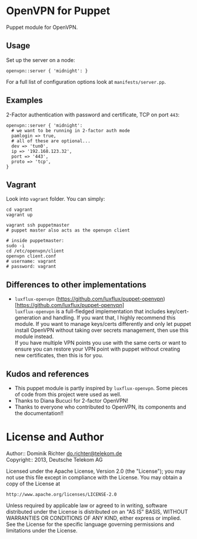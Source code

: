 # OpenVPN for Puppet

Puppet module for OpenVPN.

## Usage

Set up the server on a node:

    openvpn::server { 'midnight': }

For a full list of configuration options look at `manifests/server.pp`.

## Examples

2-Factor authentication with password and certificate, TCP on port `443`:

    openvpn::server { 'midnight':
      # we want to be running in 2-factor auth mode
      pamlogin => true,
      # all of these are optional...
      dev => 'tun0',
      ip => '192.168.123.32',
      port => '443',
      proto => 'tcp',
    }

## Vagrant

Look into `vagrant` folder. You can simply:

    cd vagrant
    vagrant up

    vagrant ssh puppetmaster
    # puppet master also acts as the openvpn client

    # inside puppetmaster:
    sudo -i
    cd /etc/openvpn/client
    openvpn client.conf
    # username: vagrant
    # password: vagrant


## Differences to other implementations

* `luxflux-openvpn` (https://github.com/luxflux/puppet-openvpn)[https://github.com/luxflux/puppet-openvpn]  
  `luxflux-openvpn` is a full-fledged implementation that includes key/cert-generation and handling. If you want that, I highly recommend this module. If you want to manage keys/certs differently and only let puppet install OpenVPN without taking over secrets management, then use this module instead.  
  If you have multiple VPN points you use with the same certs or want to ensure you can restore your VPN point with puppet without creating new certificates, then this is for you.


## Kudos and references

* This puppet module is partly inspired by `luxflux-openvpn`. Some pieces of code from this project were used as well.
* Thanks to Diana Bucuci for 2-factor OpenVPN!
* Thanks to everyone who contributed to OpenVPN, its components and the documentation!!

# License and Author

Author:: Dominik Richter <do.richter@telekom.de>  
Copyright:: 2013, Deutsche Telekom AG

Licensed under the Apache License, Version 2.0 (the "License");
you may not use this file except in compliance with the License.
You may obtain a copy of the License at

    http://www.apache.org/licenses/LICENSE-2.0

Unless required by applicable law or agreed to in writing, software
distributed under the License is distributed on an "AS IS" BASIS,
WITHOUT WARRANTIES OR CONDITIONS OF ANY KIND, either express or implied.
See the License for the specific language governing permissions and
limitations under the License.

